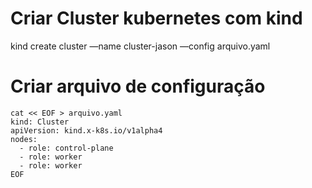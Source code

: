 # Criar Cluster kubernetes com kind

kind create cluster —name cluster-jason —config arquivo.yaml

# Criar arquivo de configuração 
```
cat << EOF > arquivo.yaml
kind: Cluster
apiVersion: kind.x-k8s.io/v1alpha4
nodes:
  - role: control-plane
  - role: worker
  - role: worker
EOF
```
